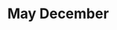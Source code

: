 ---
title: "May December"
year: 2023
rating: 3.5
stars: "★★★½"
rewatched: false
permalink: "may-december"
watched_on: 2023-12-05
---